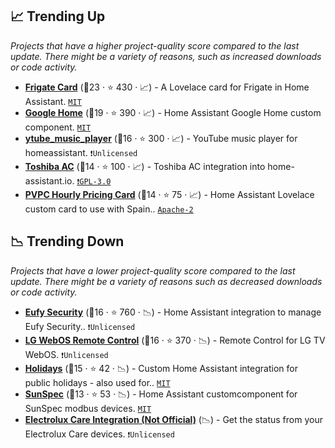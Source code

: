 ## 📈 Trending Up

_Projects that have a higher project-quality score compared to the last update. There might be a variety of reasons, such as increased downloads or code activity._

- <b><a href="https://github.com/dermotduffy/frigate-hass-card">Frigate Card</a></b> (🥇23 ·  ⭐ 430 · 📈) - A Lovelace card for Frigate in Home Assistant. <code><a href="http://bit.ly/34MBwT8">MIT</a></code>
- <b><a href="https://github.com/leikoilja/ha-google-home">Google Home</a></b> (🥇19 ·  ⭐ 390 · 📈) - Home Assistant Google Home custom component. <code><a href="http://bit.ly/34MBwT8">MIT</a></code>
- <b><a href="https://github.com/KoljaWindeler/ytube_music_player">ytube_music_player</a></b> (🥈16 ·  ⭐ 300 · 📈) - YouTube music player for homeassistant. <code>❗Unlicensed</code>
- <b><a href="https://github.com/h4de5/home-assistant-toshiba_ac">Toshiba AC</a></b> (🥈14 ·  ⭐ 100 · 📈) - Toshiba AC integration into home-assistant.io. <code><a href="http://bit.ly/2M0xdwT">❗️GPL-3.0</a></code>
- <b><a href="https://github.com/danimart1991/pvpc-hourly-pricing-card">PVPC Hourly Pricing Card</a></b> (🥈14 ·  ⭐ 75 · 📈) - Home Assistant Lovelace custom card to use with Spain.. <code><a href="http://bit.ly/3nYMfla">Apache-2</a></code>

## 📉 Trending Down

_Projects that have a lower project-quality score compared to the last update. There might be a variety of reasons such as decreased downloads or code activity._

- <b><a href="https://github.com/fuatakgun/eufy_security">Eufy Security</a></b> (🥈16 ·  ⭐ 760 · 📉) - Home Assistant integration to manage Eufy Security.. <code>❗Unlicensed</code>
- <b><a href="https://github.com/madmicio/LG-WebOS-Remote-Control">LG WebOS Remote Control</a></b> (🥈16 ·  ⭐ 370 · 📉) - Remote Control for LG TV WebOS. <code>❗Unlicensed</code>
- <b><a href="https://github.com/bruxy70/Holidays">Holidays</a></b> (🥈15 ·  ⭐ 42 · 📉) - Custom Home Assistant integration for public holidays - also used for.. <code><a href="http://bit.ly/34MBwT8">MIT</a></code>
- <b><a href="https://github.com/CJNE/ha-sunspec">SunSpec</a></b> (🥈13 ·  ⭐ 53 · 📉) - Home Assistant customcomponent for SunSpec modbus devices. <code><a href="http://bit.ly/34MBwT8">MIT</a></code>
- <b><a href="{}">Electrolux Care Integration (Not Official)</a></b> (📉) - Get the status from your Electrolux Care devices. <code>❗Unlicensed</code>

